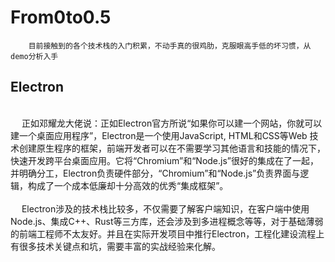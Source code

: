 # From0to0.5
        目前接触到的各个技术栈的入门积累，不动手真的很鸡肋，克服眼高手低的坏习惯，从demo分析入手

## Electron
<br/>
&ensp;&ensp; 正如邓耀龙大佬说：正如Electron官方所说“如果你可以建一个网站，你就可以建一个桌面应用程序”，Electron是一个使用JavaScript, HTML和CSS等Web 技术创建原生程序的框架，前端开发者可以在不需要学习其他语言和技能的情况下，快速开发跨平台桌面应用。它将“Chromium”和“Node.js”很好的集成在了一起，并明确分工，Electron负责硬件部分，“Chromium”和“Node.js”负责界面与逻辑，构成了一个成本低廉却十分高效的优秀“集成框架”。
<br/>
<br/>
&ensp;&ensp; Electron涉及的技术栈比较多，不仅需要了解客户端知识，在客户端中使用Node.js、集成C++、Rust等三方库，还会涉及到多进程概念等等，对于基础薄弱的前端工程师不太友好。并且在实际开发项目中推行Electron，工程化建设流程上有很多技术关键点和坑，需要丰富的实战经验来化解。
  <br/>
  <br/>
&ensp;&ensp; 


